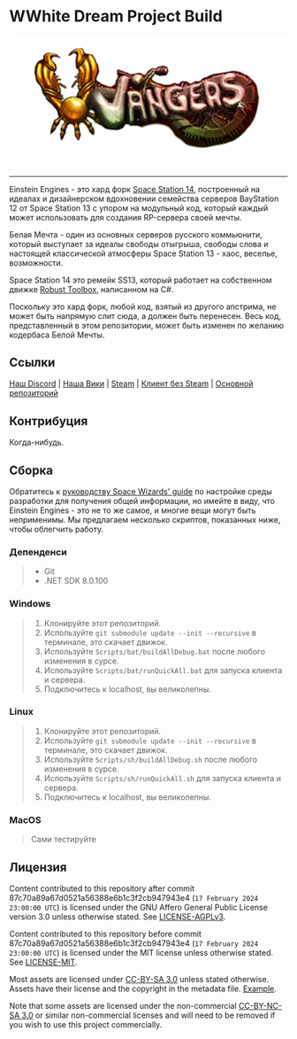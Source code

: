 # WWhite Dream Project Build

<p align="center"><img src="https://raw.githubusercontent.com/Simple-Station/Einstein-Engines/master/Resources/Textures/Logo/splashlogo.png" width="512px" /></p>

---

Einstein Engines - это хард форк [Space Station 14](https://github.com/space-wizards/space-station-14), построенный на идеалах и дизайнерском вдохновении семейства серверов BayStation 12 от Space Station 13 с упором на модульный код, который каждый может использовать для создания RP-сервера своей мечты.

Белая Мечта - один из основных серверов русского коммьюнити, который выступает за идеалы свободы отыгрыша, свободы слова и настоящей классической атмосферы Space Station 13 - хаос, веселье, возможности.

Space Station 14 это ремейк SS13, который работает на собственном движке [Robust Toolbox](https://github.com/space-wizards/RobustToolbox), написанном на C#.

Поскольку это хард форк, любой код, взятый из другого апстрима, не может быть напрямую слит сюда, а должен быть перенесен.
Весь код, представленный в этом репозитории, может быть изменен по желанию кодербаса Белой Мечты. 


## Ссылки

[Наш Discord](https://discord.station13.ru) | [Наша Вики](https://js.ss14.ru) | [Steam](https://store.steampowered.com/app/2585480/Space_Station_Multiverse/) | [Клиент без Steam](https://spacestationmultiverse.com/downloads/) | [Основной репозиторий](https://github.com/Simple-Station/Einstein-Engines)

## Контрибуция

Когда-нибудь.

## Сборка

Обратитесь к [руководству Space Wizards' guide](https://docs.spacestation14.com/en/general-development/setup/setting-up-a-development-environment.html) по настройке среды разработки для получения общей информации, но имейте в виду, что Einstein Engines - это не то же самое, и многие вещи могут быть неприменимы.
Мы предлагаем несколько скриптов, показанных ниже, чтобы облегчить работу.

### Депенденси

> - Git
> - .NET SDK 8.0.100


### Windows

> 1. Клонируйте этот репозиторий.
> 2. Используйте `git submodule update --init --recursive` в терминале, это скачает движок.
> 3. Используйте `Scripts/bat/buildAllDebug.bat` после любого изменения в сурсе.
> 4. Используйте `Scripts/bat/runQuickAll.bat` для запуска клиента и сервера.
> 5. Подключитесь к localhost, вы великолепны.

### Linux

> 1. Клонируйте этот репозиторий.
> 2. Используйте `git submodule update --init --recursive` в терминале, это скачает движок.
> 3. Используйте `Scripts/sh/buildAllDebug.sh` после любого изменения в сурсе.
> 4. Используйте  `Scripts/sh/runQuickAll.sh` для запуска клиента и сервера.
> 5. Подключитесь к localhost, вы великолепны.

### MacOS

> Сами тестируйте

## Лицензия

Content contributed to this repository after commit 87c70a89a67d0521a56388e6b1c3f2cb947943e4 (`17 February 2024 23:00:00 UTC`) is licensed under the GNU Affero General Public License version 3.0 unless otherwise stated.
See [LICENSE-AGPLv3](./LICENSE-AGPLv3.txt).

Content contributed to this repository before commit 87c70a89a67d0521a56388e6b1c3f2cb947943e4 (`17 February 2024 23:00:00 UTC`) is licensed under the MIT license unless otherwise stated.
See [LICENSE-MIT](./LICENSE-MIT.txt).

Most assets are licensed under [CC-BY-SA 3.0](https://creativecommons.org/licenses/by-sa/3.0/) unless stated otherwise. Assets have their license and the copyright in the metadata file.
[Example](./Resources/Textures/Objects/Tools/crowbar.rsi/meta.json).

Note that some assets are licensed under the non-commercial [CC-BY-NC-SA 3.0](https://creativecommons.org/licenses/by-nc-sa/3.0/) or similar non-commercial licenses and will need to be removed if you wish to use this project commercially.
